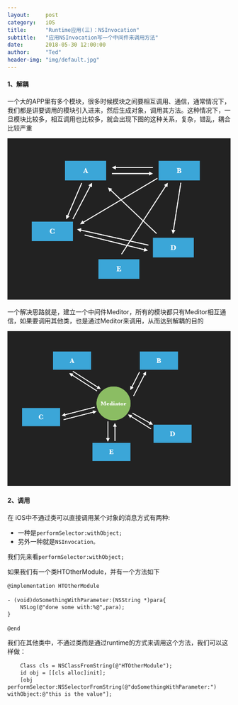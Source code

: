 ```yaml
---
layout:     post
category:   iOS
title:      "Runtime应用(三)：NSInvocation"
subtitle:   "应用NSInvocation写一个中间件来调用方法"
date:       2018-05-30 12:00:00
author:     "Ted"
header-img: "img/default.jpg"
---
```


#### 1、解耦

一个大的APP里有多个模块，很多时候模块之间要相互调用、通信，通常情况下，我们都是讲要调用的模块引入进来，然后生成对象，调用其方法。这种情况下，一旦模块比较多，相互调用也比较多，就会出现下图的这种关系，复杂，错乱，耦合比较严重

![img](/img/Simple_8/10.png)

一个解决思路就是，建立一个中间件Meditor，所有的模块都只有Meditor相互通信，如果要调用其他类，也是通过Meditor来调用，从而达到解耦的目的

![img](/img/Simple_8/11.png)

#### 2、调用

在 iOS中不通过类可以直接调用某个对象的消息方式有两种:

- 一种是`performSelector:withObject;`
- 另外一种就是`NSInvocation。`

我们先来看`performSelector:withObject;`

如果我们有一个类HTOtherModule，并有一个方法如下

```
@implementation HTOtherModule

- (void)doSomethingWithParameter:(NSString *)para{
    NSLog(@"done some with:%@",para);
}

@end
```

我们在其他类中，不通过类而是通过runtime的方式来调用这个方法，我们可以这样做：

```
    Class cls = NSClassFromString(@"HTOtherModule");
    id obj = [[cls alloc]init];
    [obj performSelector:NSSelectorFromString(@"doSomethingWithParameter:") withObject:@"this is the value"];
```

